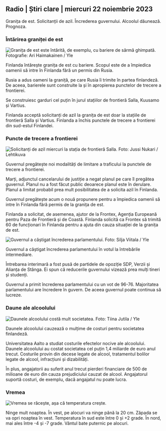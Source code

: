 ## Radio \| Știri clare \| miercuri 22 noiembrie 2023

Granița de est. Solicitanții de azil. Încrederea guvernului. Alcoolul dăunează. Prognoza.

### Întărirea graniței de est

![Granița de est este întărită, de exemplu, cu bariere de sârmă ghimpată. Fotografie: Ari Haimakainen / Yle](https://images.cdn.yle.fi/image/upload/c_crop,h_3078,w_5472,x_0,y_157/ar_1.7777777777777777,c_fill,g_faces,h_1270,w_1270.q_auto:eco/f_auto/fl_lossy/v1700489748/39-1203622655b691ed016a)

Finlanda întărește granița de est cu bariere. Scopul este de a împiedica oamenii să intre în Finlanda fără un permis din Rusia.

Rusia a adus oameni la graniță, pe care Rusia îi trimite în partea finlandeză. De aceea, barierele sunt construite la și în apropierea punctelor de trecere a frontierei.

Se construiesc garduri cel puțin în jurul stațiilor de frontieră Salla, Kuusamo și Vartius.

Finlanda acceptă solicitanți de azil la granița de est doar la stațiile de frontieră Salla și Vartius. Finlanda a închis punctele de trecere a frontierei din sud-estul Finlandei.

### Puncte de trecere a frontierei

![Solicitanți de azil miercuri la stația de frontieră Salla. Foto: Jussi Nukari / Lehtikuva](https://images.cdn.yle.fi/image/upload/c_crop,h_2879,w_5119,x_0,y_429/ar_1.7777777777777777,c_fill,g_faces,h_6705,wd_1205.q_auto:eco/f_auto/fl_lossy/v1700655653/39-1204918655df1f3cef50)

Guvernul pregătește noi modalități de limitare a traficului la punctele de trecere a frontierei.

Marți, adjunctul cancelarului de justiție a negat planul pe care îl pregătea guvernul. Planul nu a fost făcut public deoarece planul este în derulare. Planul a limitat probabil prea mult posibilitatea de a solicita azil în Finlanda.

Guvernul pregătește acum o nouă propunere pentru a împiedica oamenii să intre în Finlanda fără permis de la granița de est.

Finlanda a solicitat, de asemenea, ajutor de la Frontex, Agenția Europeană pentru Paza de Frontieră și de Coastă. Finlanda solicită ca Frontex să trimită 60 de funcționari în Finlanda pentru a ajuta din cauza situației de la granița de est.

![Guvernul a câștigat încrederea parlamentului. Foto: Silja Viitala / Yle](https://images.cdn.yle.fi/image/upload/c_crop,h_2241,w_3983,x_0,y_325/ar_1.7777777777777777,c_fill,g_faces,h_675/0_r1201,wd_1201.q_auto:eco/f_auto/fl_lossy/v1696934704/39-118409465252a7d6dc9d)

Guvernul a câștigat încrederea parlamentului în votul la întrebările intermediare.

Întrebarea interimară a fost pusă de partidele de opoziție SDP, Verzii și Alianța de Stânga. Ei spun că reducerile guvernului vizează prea mulți tineri și studenți.

Guvernul a primit încrederea parlamentului cu un vot de 96-76. Majoritatea parlamentului are încredere în guvern. De aceea guvernul poate continua să lucreze.

### Daune ale alcoolului

![Daunele alcoolului costă mult societatea. Foto: Tiina Jutila / Yle](https://images.cdn.yle.fi/image/upload/c_crop,h_2944,w_5235,x_0,y_312/ar_1.7777777777777777,c_fill,g_faces,h_675/0_r1201.wd_1201.q_auto:eco/f_auto/fl_lossy/v1700406169/39-1203003655a1febe291f)

Daunele alcoolului cauzează o mulțime de costuri pentru societatea finlandeză.

Universitatea Aalto a studiat costurile efectelor nocive ale alcoolului. Daunele alcoolului au costat societatea cel puțin 1,4 miliarde de euro anul trecut. Costurile provin din decese legate de alcool, tratamentul bolilor legate de alcool, infracțiuni și dizabilități.

În plus, angajatorii au suferit anul trecut pierderi financiare de 500 de milioane de euro din cauza prejudiciului cauzat de alcool. Angajatorul suportă costuri, de exemplu, dacă angajatul nu poate lucra.

### Vremea

![Vremea se răcește, așa că temperatura crește.](https://images.cdn.yle.fi/image/upload/c_crop,h_1080,w_1919,x_0,y_0/ar_1.7777777777777777,c_fill,g_faces,h_6705,w_6705,/dpr_1.0/q_auto:eco/f_auto/fl_lossy/v1700671048/39-1205140655e2e229bced)

Ninge mult noaptea. În vest, pe alocuri va ninge până la 20 cm. Zăpada se va opri noaptea în vest. Temperatura în sud este între 0 și +2 grade. În nord, mai ales între -4 și -7 grade. Vântul bate puternic pe alocuri.